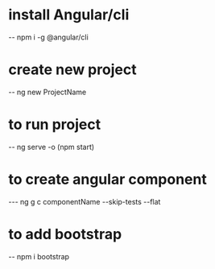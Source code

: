 # install Angular/cli

-- npm i -g @angular/cli

# create new project

-- ng new ProjectName

# to run project

-- ng serve -o (npm start)

# to create angular component

--- ng g c componentName --skip-tests --flat

# to add bootstrap

-- npm i bootstrap
